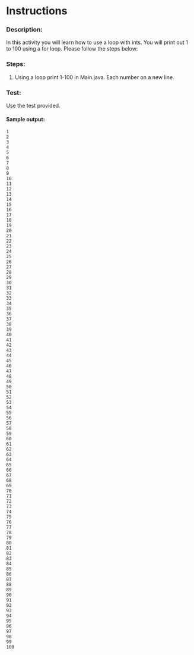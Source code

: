 # Instructions  
### Description:
In this activity you will learn how to use a loop with ints.
You will print out 1 to 100 using a for loop.
Please follow the steps below:

### Steps:
1. Using a loop print 1-100 in Main.java. Each number on a new line.

### Test:
Use the test provided. 

#### Sample output:
```
1
2
3
4
5
6
7
8
9
10
11
12
13
14
15
16
17
18
19
20
21
22
23
24
25
26
27
28
29
30
31
32
33
34
35
36
37
38
39
40
41
42
43
44
45
46
47
48
49
50
51
52
53
54
55
56
57
58
59
60
61
62
63
64
65
66
67
68
69
70
71
72
73
74
75
76
77
78
79
80
81
82
83
84
85
86
87
88
89
90
91
92
93
94
95
96
97
98
99
100
```